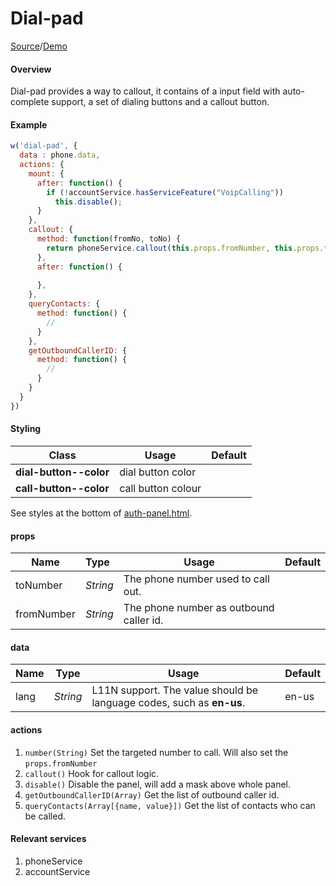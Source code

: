 #  Dial-pad
[Source](https://github.com/LingForCC/ringcentral-js-widget/blob/master/template/dial-pad.html)/[Demo](https://github.com/LingForCC/ringcentral-js-widget/blob/master/template/auth-panel.html)

#### Overview
Dial-pad provides a way to callout, it contains of a input field with auto-complete support, a set of dialing buttons and a callout button.

#### Example

```javascript
w('dial-pad', {
  data : phone.data,
  actions: {
    mount: {
      after: function() {
        if (!accountService.hasServiceFeature("VoipCalling"))
          this.disable();
      }
    },
    callout: {
      method: function(fromNo, toNo) {
        return phoneService.callout(this.props.fromNumber, this.props.toNumber);
      },
      after: function() {
        
      },
    },
    queryContacts: {
      method: function() {
        //
      }
    },
    getOutboundCallerID: {
      method: function() {
        //
      }
    }
  }
})
```



#### Styling

| Class                  | Usage              | Default |
| ---------------------- | ------------------ | ------- |
| **dial-button--color** | dial button color  |         |
| **call-button--color** | call button colour |         |

See styles at the bottom of [auth-panel.html](https://github.com/LingForCC/ringcentral-js-widget/blob/master/template/auth-panel.html).


#### props

| Name       | Type     | Usage                                   | Default |
| ---------- | :------- | --------------------------------------- | ------- |
| toNumber   | *String* | The phone number used to call out.      |         |
| fromNumber | *String* | The phone number as outbound caller id. |         |

#### data

| Name | Type     | Usage                                    | Default |
| ---- | -------- | ---------------------------------------- | ------- |
| lang | *String* | L11N support. The value should be language codes, such as **en-us**. | en-us   |



#### actions

1. `number(String)`
    Set the targeted number to call. Will also set the `props.fromNumber`
2. `callout()`
    Hook for callout logic.
3. `disable()`
    Disable the panel, will add a mask above whole panel.
4. `getOutboundCallerID(Array)`
    Get the list of outbound caller id.
5. `queryContacts(Array[{name, value}])`
    Get the list of contacts who can be called.

#### Relevant services

1. phoneService
2. accountService
